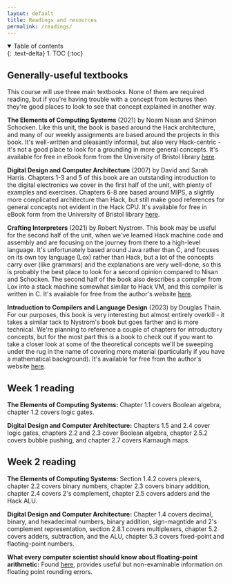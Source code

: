 ```yaml
---
layout: default
title: Readings and resources
permalink: /readings/
---
```


<details open markdown="block">
<summary>
Table of contents
</summary>
{: .text-delta}
1. TOC
{:toc}
</details>

## Generally-useful textbooks

This course will use three main textbooks. None of them are required reading, but if you're having trouble with a concept from lectures then they're good places to look to see that concept explained in another way.

**The Elements of Computing Systems** (2021) by Noam Nisan and Shimon Schocken. Like this unit, the book is based around the Hack architecture, and many of our weekly assignments are based around the projects in this book. It's well-written and pleasantly informal, but also very Hack-centric - it's not a good place to look for a grounding in more general concepts. It's available for free in eBook form from the University of Bristol library [here](http://www.bris.ac.uk/library/).

**Digital Design and Computer Architecture** (2007) by David and Sarah Harris. Chapters 1-3 and 5 of this book are an outstanding introduction to the digital electronics we cover in the first half of the unit, with plenty of examples and exercises. Chapters 6-8 are based around MIPS, a slightly more complicated architecture than Hack, but still make good references for general concepts not evident in the Hack CPU. It's available for free in eBook form from the University of Bristol library [here](http://www.bris.ac.uk/library/).

**Crafting Interpreters** (2021) by Robert Nystrom. This book may be useful for the second half of the unit, when we've learned Hack machine code and assembly and are focusing on the journey from there to a high-level language. It's unfortunately based around Java rather than C, and focuses on its own toy language (Lox) rather than Hack, but a lot of the concepts carry over (like grammars) and the explanations are very well-done, so this is probably the best place to look for a second opinion compared to Nisan and Schocken. The second half of the book also describes a compiler from Lox into a stack machine somewhat similar to Hack VM, and this compiler is written in C. It's available for free from the author's website [here](https://craftinginterpreters.com/contents.html).

**Introduction to Compilers and Language Design** (2023) by Douglas Thain. For our purposes, this book is very interesting but almost entirely overkill - it takes a similar tack to Nystrom's book but goes farther and is more technical. We're planning to reference a couple of chapters for introductory concepts, but for the most part this is a book to check out if you want to take a closer look at some of the theoretical concepts we'll be sweeping under the rug in the name of covering more material (particularly if you have a mathematical background). It's available for free from the author's website [here](https://www3.nd.edu/~dthain/compilerbook/).

## Week 1 reading

**The Elements of Computing Systems:** Chapter 1.1 covers Boolean algebra, chapter 1.2 covers logic gates.

**Digital Design and Computer Architecture:** Chapters 1.5 and 2.4 cover logic gates, chapters 2.2 and 2.3 cover Boolean algebra, chapter 2.5.2 covers bubble pushing, and chapter 2.7 covers Karnaugh maps.

## Week 2 reading

**The Elements of Computing Systems:** Section 1.4.2 covers plexers, chapter 2.2 covers binary numbers, chapter 2.3 covers binary addition, chapter 2.4 covers 2's complement, chapter 2.5 covers adders and the Hack ALU.

**Digital Design and Computer Architecture:** Chapter 1.4 covers decimal, binary, and hexadecimal numbers, binary addition, sign-magntide and 2's complement representation, section 2.8.1 covers multiplexers, chapter 5.2 covers adders, subtraction, and the ALU, chapter 5.3 covers fixed-point and flaoting-point numbers.

**What every computer scientist should know about floating-point arithmetic:** Found [here](https://dl.acm.org/doi/10.1145/103162.103163), provides useful but non-examinable information on floating point rounding errors.
